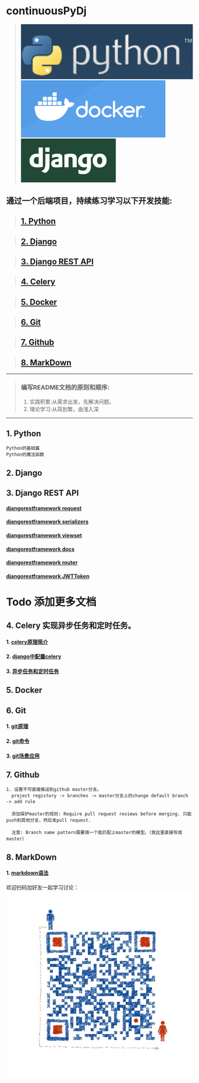 # continuousPyDj 
>![](media/img/python.png "python") 
>![](media/img/docker.png "docker") 
>![](media/img/django.png "django") 

## 通过一个后端项目，持续练习学习以下开发技能:
>## [1. Python](#1-python)

>## [2. Django](#2-django)

>## [3. Django REST API](#3-django-rest-api)

>## [4. Celery](#4-celery)

>## [5. Docker](#5-docker)

>## [6. Git](#6-git)

>## [7. Github](#7-github)

>## [8. MarkDown](#8-markdown)

***
>### 编写README文档的原则和顺序:
>1. 实践积累:从需求出发，先解决问题。
>2. 理论学习:从简到繁，由浅入深

***
## 1. Python
    Python的基础篇
    Python的魔法函数

## 2. Django

## 3. Django REST API
#### [djangorestframework request](./documentation/djangorestframework/request&Response.md)  
#### [djangorestframework serializers](./documentation/djangorestframework/serializers.md)  
#### [djangorestframework viewset](./documentation/djangorestframework/viewset.md)  
#### [djangorestframework docs](./documentation/djangorestframework/docs.md)  
#### [djangorestframework router](./documentation/djangorestframework/router.md)  
#### [djangorestframework JWTToken](./documentation/djangorestframework/JWTToken.md)  
# Todo 添加更多文档

## 4. Celery 实现异步任务和定时任务。
#### 1. [celery原理简介](./documentation/celery/celery原理简介.md)
#### 2. [django中配置celery](./documentation/celery/django中配置celery.md)
#### 3. [异步任务和定时任务](./documentation/celery/异步和定时任务.md)

## 5. Docker

## 6. Git
#### 1. [git原理](./documentation/git/git原理.md)
#### 2. [git命令](./documentation/git/git命令.md)
#### 3. [git场景应用](./documentation/git/git场景应用.md)

## 7. Github
    1. 设置不可直接推送到github master分支。
      project registory -> branches -> master分支上的change default branch -> add rule

      添加保护master的规则: Require pull request reviews before merging. 只能push到其他分支，然后发pull request. 

      注意: Branch name pattern需要填一个能匹配上master的模型。（我这里直接写成master）

## 8. MarkDown
#### 1. [markdown语法](./documentation/markdown/markdown语法.md)


欢迎扫码加好友一起学习讨论：  
![](./media/img/qrcode.jpg "微信扫码加好友")

